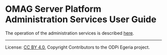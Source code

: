 <!-- SPDX-License-Identifier: CC-BY-4.0 -->
<!-- Copyright Contributors to the ODPi Egeria project. -->


# OMAG Server Platform Administration Services User Guide

The operation of the administration services is described [here](docs/user).

----
License: [CC BY 4.0](https://creativecommons.org/licenses/by/4.0/),
Copyright Contributors to the ODPi Egeria project.
